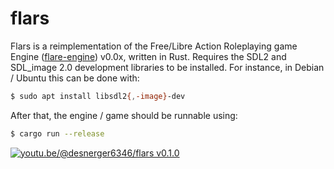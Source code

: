 # flars
Flars is a reimplementation of the Free/Libre Action Roleplaying game Engine ([flare-engine](https://github.com/flareteam/flare-engine)) v0.0x, written in Rust.
Requires the SDL2 and SDL_image 2.0 development libraries to be installed.
For instance, in Debian / Ubuntu this can be done with:
```bash
$ sudo apt install libsdl2{,-image}-dev
```
After that, the engine / game should be runnable using:
```bash
$ cargo run --release
```
[![youtu.be/@desnerger6346/flars v0.1.0](https://img.youtube.com/vi/ucm6wBaR9iI/0.jpg)](https://youtu.be/ucm6wBaR9iI "youtu.be/flars v0.1.0")
